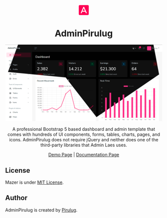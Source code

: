 <div align="center">
  <img src="./src/img/logo.png" alt="Logo">
</div>

<h1 align="center">AdminPirulug</h1>

<p align="center">
  <img src="./src/img/background.png" alt="AdminPirulug">
</p>

<p align="center">A professional Bootstrap 5 based dashboard and admin template that comes with hundreds of UI components, forms, tables, charts, pages, and icons. AdminPirulug does not require jQuery and neither does one of the third-party libraries that Admin Laes uses.</p>


<p align="center">
	<a href="https://pirulug.github.io/admin-pirulug">Demo Page</a> | 
	<a href="https://pirulug.github.io/admin-pirulug">Documentation Page</a>
</p>

## License

Mazer is under [MIT License](./LICENSE).

## Author

AdminPirulug is created by <a href="https://pirulug.github.io">Pirulug</a>.
